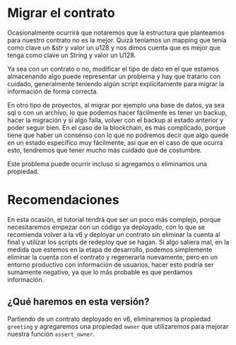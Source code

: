 # Migrar el contrato
Ocasionalmente ocurrirá que notaremos que la estructura que planteamos para nuestro contrato no es la mejor. Quizá teníamos un mapping que tenía como clave un &str y valor un u128 y nos dimos cuenta que es mejor que tenga como clave un String y valor un U128. 

Ya sea con un contrato o no, modificar el tipo de dato en el que estamos almacenando algo puede representar un problema y hay que tratarlo con cuidado, generalmente teniendo algún script explícitamente para migrar la información de forma correcta.

En otro tipo de proyectos, al migrar por ejemplo una base de datos, ya sea sql o con un archivo, lo que podemos hacer fácilmente es tener un backup, hacer la migración y si algo falla, volver con el backup al estado anterior y poder seguir bien. En el caso de la blockchain, es más complicado, porque tiene que haber un consenso con lo que no podremos decir que algo quede en un estado específico muy fácilmente, así que en el caso de que ocurra esto, tendremos que tener mucho más cuidado que de costumbre.

Este problema puede ocurrir incluso si agregamos o eliminamos una propiedad. 

# Recomendaciones
En esta ocasión, el tutorial tendrá que ser un poco más complejo, porque necesitaremos empezar con un código ya deployado, con lo que se recomienda volver a la v6 y deployar un contrato sin eliminar la cuenta al final y utilizar los scripts de redeploy que se hagan. Si algo saliera mal, en la medida que estemos en la etapa de desarrollo, podemos simplemente eliminar la cuenta con el contrato y regenerarla nuevamente, pero en un entorno productivo con información de usuarios, hacer esto podría ser sumamente negativo, ya que lo más probable es que perdamos información. 

## ¿Qué haremos en esta versión?
Partiendo de un contrato deployado en v6, eliminaremos la propiedad `greeting` y agregaremos una propiedad `owner` que utilizaremos para mejorar nuestra función `assert_owner`.